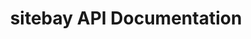 ---
title: sitebay API Documentation
linkTitle: API Documentation
toc: true
outputs: ["HTML", "JSON"]
---